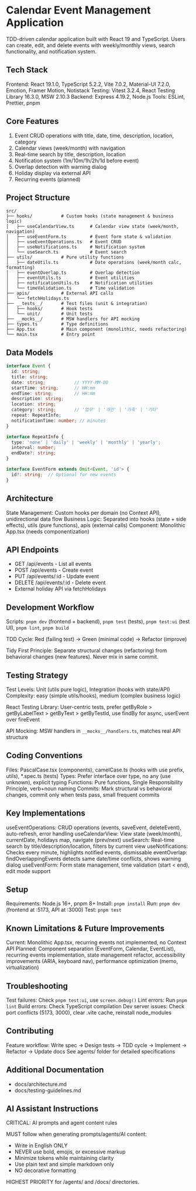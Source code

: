 # Calendar Event Management Application

TDD-driven calendar application built with React 19 and TypeScript. Users can create, edit, and delete events with weekly/monthly views, search functionality, and notification system.

## Tech Stack

Frontend: React 19.1.0, TypeScript 5.2.2, Vite 7.0.2, Material-UI 7.2.0, Emotion, Framer Motion, Notistack
Testing: Vitest 3.2.4, React Testing Library 16.3.0, MSW 2.10.3
Backend: Express 4.19.2, Node.js
Tools: ESLint, Prettier, pnpm

## Core Features

1. Event CRUD operations with title, date, time, description, location, category
2. Calendar views (week/month) with navigation
3. Real-time search by title, description, location
4. Notification system (1m/10m/1h/2h/1d before event)
5. Overlap detection with warning dialog
6. Holiday display via external API
7. Recurring events (planned)

## Project Structure

```
src/
├── hooks/           # Custom hooks (state management & business logic)
│   ├── useCalendarView.ts      # Calendar view state (week/month, navigation)
│   ├── useEventForm.ts         # Event form state & validation
│   ├── useEventOperations.ts   # Event CRUD
│   ├── useNotifications.ts     # Notification system
│   └── useSearch.ts            # Event search
├── utils/           # Pure utility functions
│   ├── dateUtils.ts            # Date operations (week/month calc, formatting)
│   ├── eventOverlap.ts         # Overlap detection
│   ├── eventUtils.ts           # Event utilities
│   ├── notificationUtils.ts    # Notification utilities
│   └── timeValidation.ts       # Time validation
├── apis/            # External API calls
│   └── fetchHolidays.ts
├── __tests__/       # Test files (unit & integration)
│   ├── hooks/       # Hook tests
│   └── unit/        # Unit tests
├── __mocks__/       # MSW handlers for API mocking
├── types.ts         # Type definitions
├── App.tsx          # Main component (monolithic, needs refactoring)
└── main.tsx         # Entry point
```

## Data Models

```typescript
interface Event {
  id: string;
  title: string;
  date: string;           // YYYY-MM-DD
  startTime: string;      // HH:mm
  endTime: string;        // HH:mm
  description: string;
  location: string;
  category: string;       // '업무' | '개인' | '가족' | '기타'
  repeat: RepeatInfo;
  notificationTime: number; // minutes
}

interface RepeatInfo {
  type: 'none' | 'daily' | 'weekly' | 'monthly' | 'yearly';
  interval: number;
  endDate?: string;
}

interface EventForm extends Omit<Event, 'id'> {
  id?: string;  // Optional for new events
}
```

## Architecture

State Management: Custom hooks per domain (no Context API), unidirectional data flow
Business Logic: Separated into hooks (state + side effects), utils (pure functions), apis (external calls)
Component: Monolithic App.tsx (needs componentization)

## API Endpoints

- GET /api/events - List all events
- POST /api/events - Create event
- PUT /api/events/:id - Update event
- DELETE /api/events/:id - Delete event
- External holiday API via fetchHolidays

## Development Workflow

Scripts: `pnpm dev` (frontend + backend), `pnpm test` (tests), `pnpm test:ui` (test UI), `pnpm lint`, `pnpm build`

TDD Cycle: Red (failing test) → Green (minimal code) → Refactor (improve)

Tidy First Principle: Separate structural changes (refactoring) from behavioral changes (new features). Never mix in same commit.

## Testing Strategy

Test Levels: Unit (utils pure logic), Integration (hooks with state/API)
Complexity: easy (simple utils/hooks), medium (complex business logic)

React Testing Library: User-centric tests, prefer getByRole > getByLabelText > getByText > getByTestId, use findBy for async, userEvent over fireEvent

API Mocking: MSW handlers in `__mocks__/handlers.ts`, matches real API structure

## Coding Conventions

Files: PascalCase.tsx (components), camelCase.ts (hooks with use prefix, utils), *.spec.ts (tests)
Types: Prefer interface over type, no any (use unknown), explicit typing
Functions: Pure functions, Single Responsibility Principle, verb+noun naming
Commits: Mark structural vs behavioral changes, commit only when tests pass, small frequent commits

## Key Implementations

useEventOperations: CRUD operations (events, saveEvent, deleteEvent), auto-refresh, error handling
useCalendarView: View state (week/month), currentDate, holidays map, navigate (prev/next)
useSearch: Real-time search by title/description/location, filters by current view
useNotifications: Checks every minute, highlights notified events, dismissable
eventOverlap: findOverlappingEvents detects same date/time conflicts, shows warning dialog
useEventForm: Form state management, time validation (start < end), edit mode support

## Setup

Requirements: Node.js 16+, pnpm 8+
Install: `pnpm install`
Run: `pnpm dev` (frontend at :5173, API at :3000)
Test: `pnpm test`

## Known Limitations & Future Improvements

Current: Monolithic App.tsx, recurring events not implemented, no Context API
Planned: Component separation (EventForm, Calendar, EventList), recurring events implementation, state management refactor, accessibility improvements (ARIA, keyboard nav), performance optimization (memo, virtualization)

## Troubleshooting

Test failures: Check `pnpm test:ui`, use `screen.debug()`
Lint errors: Run `pnpm lint`
Build errors: Check TypeScript compilation
Dev server issues: Check port conflicts (5173, 3000), clear .vite cache, reinstall node_modules

## Contributing

Feature workflow: Write spec → Design tests → TDD cycle → Implement → Refactor → Update docs
See agents/ folder for detailed specifications

## Additional Documentation

- docs/architecture.md
- docs/testing-guidelines.md

## AI Assistant Instructions

CRITICAL: AI prompts and agent content rules

MUST follow when generating prompts/agents/AI content:
- Write in English ONLY
- NEVER use bold, emojis, or excessive markup
- Minimize tokens while maintaining clarity
- Use plain text and simple markdown only
- NO decorative formatting

HIGHEST PRIORITY for /agents/ and /docs/ directories.